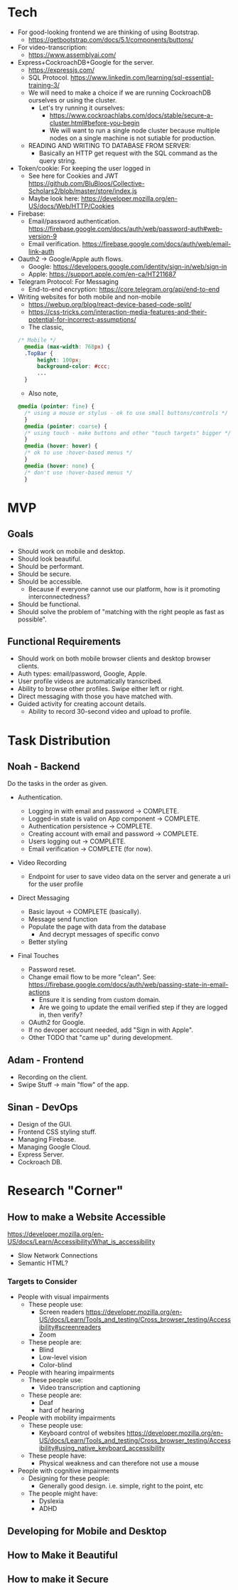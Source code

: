 # Tech

- For good-looking frontend we are thinking of using Bootstrap.
  - https://getbootstrap.com/docs/5.1/components/buttons/
- For video-transcription:
  - https://www.assemblyai.com/
- Express+CockroachDB+Google for the server.
  - https://expressjs.com/
  - SQL Protocol. https://www.linkedin.com/learning/sql-essential-training-3/
  - We will need to make a choice if we are running CockroachDB ourselves or using the cluster.
    - Let's try running it ourselves:
      - https://www.cockroachlabs.com/docs/stable/secure-a-cluster.html#before-you-begin
      - We will want to run a single node cluster because multiple \
      nodes on a single machine is not sutiable for production.
  - READING AND WRITING TO DATABASE FROM SERVER:
    - Basically an HTTP get request with the SQL command as the query string.
- Token/cookie: For keeping the user logged in
  - See here for Cookies and JWT https://github.com/BluBloos/Collective-Scholars2/blob/master/store/index.js
  - Maybe look here: https://developer.mozilla.org/en-US/docs/Web/HTTP/Cookies
- Firebase: 
  - Email/password authentication. https://firebase.google.com/docs/auth/web/password-auth#web-version-9  
  - Email verification. https://firebase.google.com/docs/auth/web/email-link-auth
- Oauth2 -> Google/Apple auth flows.
  - Google: https://developers.google.com/identity/sign-in/web/sign-in
  - Apple: https://support.apple.com/en-ca/HT211687
- Telegram Protocol: For Messaging
  - End-to-end encryption: https://core.telegram.org/api/end-to-end
- Writing websites for both mobile and non-mobile
  - https://webup.org/blog/react-device-based-code-split/
  - https://css-tricks.com/interaction-media-features-and-their-potential-for-incorrect-assumptions/
  - The classic,
  ```css
  /* Mobile */
    @media (max-width: 768px) {
    .TopBar {
        height: 100px;
        background-color: #ccc;
        ...
    }
  ```
  - Also note,
  ```css
  @media (pointer: fine) {
    /* using a mouse or stylus - ok to use small buttons/controls */
    }
    @media (pointer: coarse) {
    /* using touch - make buttons and other "touch targets" bigger */
    }
    @media (hover: hover) {
    /* ok to use :hover-based menus */
    }
    @media (hover: none) {
    /* don't use :hover-based menus */
    }
  ```


# MVP

## Goals
- Should work on mobile and desktop.
- Should look beautiful.
- Should be performant.
- Should be secure.
- Should be accessible.
  - Because if everyone cannot use our platform, how is it promoting interconnectedness?
- Should be functional.
- Should solve the problem of "matching with the right people as fast as possible".

## Functional Requirements
- Should work on both mobile browser clients and desktop browser clients.
- Auth types: email/password, Google, Apple.
- User profile videos are automatically transcribed.
- Ability to browse other profiles. Swipe either left or right.
- Direct messaging with those you have matched with.
- Guided activity for creating account details.
  - Ability to record 30-second video and upload to profile.

# Task Distribution

## Noah - Backend

Do the tasks in the order as given.

- Authentication.
  - Logging in with email and password -> COMPLETE.
  - Logged-in state is valid on App component -> COMPLETE. 
  - Authentication persistence -> COMPLETE.
  - Creating account with email and password -> COMPLETE.  
  - Users logging out -> COMPLETE.
  - Email verification -> COMPLETE (for now).
    
- Video Recording
  - Endpoint for user to save video data on the server and generate a uri for the user profile

- Direct Messaging
  - Basic layout -> COMPLETE (basically).
  - Message send function
  - Populate the page with data from the database
    - And decrypt messages of specific convo
  - Better styling 

- Final Touches
  - Password reset.
  - Change email flow to be more "clean". See: https://firebase.google.com/docs/auth/web/passing-state-in-email-actions
    - Ensure it is sending from custom domain.
    - Are we going to update the email verified step if they are logged in, then verify?  
  - OAuth2 for Google.
  - If no devoper account needed, add "Sign in with Apple".
  - Other TODO that "came up" during development.
  

## Adam - Frontend
- Recording on the client.
- Swipe Stuff -> main "flow" of the app.

## Sinan - DevOps
- Design of the GUI.
- Frontend CSS styling stuff.
- Managing Firebase.
- Managing Google Cloud.
- Express Server.
- Cockroach DB.

# Research "Corner"

## How to make a Website Accessible
https://developer.mozilla.org/en-US/docs/Learn/Accessibility/What_is_accessibility

- Slow Network Connections
- Semantic HTML?

### Targets to Consider
- People with visual impairments
  - These people use:
    - Screen readers https://developer.mozilla.org/en-US/docs/Learn/Tools_and_testing/Cross_browser_testing/Accessibility#screenreaders
    - Zoom
  - These people are:
    - Blind
    - Low-level vision
    - Color-blind
- People with hearing impairments
  - These people use:
    - Video transcription and captioning
  - These people are:
    - Deaf
    - hard of hearing
- People with mobility impairments
  - These people use:
    - Keyboard control of websites https://developer.mozilla.org/en-US/docs/Learn/Tools_and_testing/Cross_browser_testing/Accessibility#using_native_keyboard_accessibility
  - These people have:
    - Physical weakness and can therefore not use a mouse
- People with cognitive impairments
  - Designing for these people:
    - Generally good design. i.e. simple, right to the point, etc
  - The people might have:
    - Dyslexia
    - ADHD


## Developing for Mobile and Desktop

## How to Make it Beautiful

## How to make it Secure